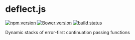deflect.js
==========

[![npm version](https://img.shields.io/npm/v/deflect.svg)](https://www.npmjs.com/package/deflect)
[![Bower version](https://img.shields.io/bower/v/deflect.svg)](http://bower.io/search/?q=deflect)
[![build status](https://img.shields.io/travis/kemitchell/deflect.js.svg)](http://travis-ci.org/kemitchell/deflect.js)

Dynamic stacks of error-first continuation passing functions
